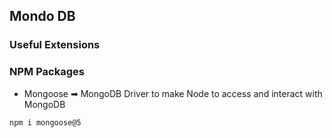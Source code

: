 ## Mondo DB


### Useful Extensions

### NPM Packages
- Mongoose ➡ MongoDB Driver to make Node to access and interact with MongoDB
```
npm i mongoose@5
```